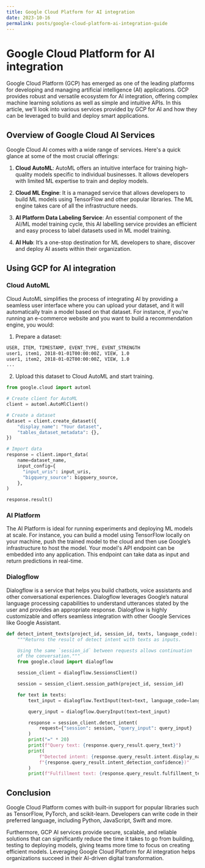 ```yaml
---
title: Google Cloud Platform for AI integration
date: 2023-10-16
permalink: posts/google-cloud-platform-ai-integration-guide
---
```


# Google Cloud Platform for AI integration

Google Cloud Platform (GCP) has emerged as one of the leading platforms for developing and managing artificial intelligence (AI) applications. GCP provides robust and versatile ecosystem for AI integration, offering complex machine learning solutions as well as simple and intuitive APIs. In this article, we'll look into various services provided by GCP for AI and how they can be leveraged to build and deploy smart applications.

## Overview of Google Cloud AI Services

Google Cloud AI comes with a wide range of services. Here's a quick glance at some of the most crucial offerings:

1. **Cloud AutoML**: AutoML offers an intuitive interface for training high-quality models specific to individual businesses. It allows developers with limited ML expertise to train and deploy models.

2. **Cloud ML Engine**: It is a managed service that allows developers to build ML models using TensorFlow and other popular libraries. The ML engine takes care of all the infrastructure needs.

3. **AI Platform Data Labeling Service**: An essential component of the AI/ML model training cycle, this AI labelling service provides an efficient and easy process to label datasets used in ML model training.

4. **AI Hub**: It’s a one-stop destination for ML developers to share, discover and deploy AI assets within their organization.

## Using GCP for AI integration

### Cloud AutoML

Cloud AutoML simplifies the process of integrating AI by providing a seamless user interface where you can upload your dataset, and it will automatically train a model based on that dataset. For instance, if you're running an e-commerce website and you want to build a recommendation engine, you would:

1. Prepare a dataset:

```bash
USER, ITEM, TIMESTAMP, EVENT_TYPE, EVENT_STRENGTH
user1, item1, 2018-01-01T00:00:00Z, VIEW, 1.0
user1, item2, 2018-01-02T00:00:00Z, VIEW, 1.0
...
```

2. Upload this dataset to Cloud AutoML and start training.

```python
from google.cloud import automl

# Create client for AutoML
client = automl.AutoMlClient()

# Create a dataset
dataset = client.create_dataset({
    "display_name": "Your dataset",
    "tables_dataset_metadata": {},
})

# Import data
response = client.import_data(
    name=dataset_name,
    input_config={
      "input_uris": input_uris,
      "bigquery_source": bigquery_source,
    },
)

response.result()
```

### AI Platform

The AI Platform is ideal for running experiments and deploying ML models at scale. For instance, you can build a model using TensorFlow locally on your machine, push the trained model to the cloud and then use Google’s infrastructure to host the model. Your model's API endpoint can be embedded into any application. This endpoint can take data as input and return predictions in real-time.

### Dialogflow

Dialogflow is a service that helps you build chatbots, voice assistants and other conversational experiences. Dialogflow leverages Google’s natural language processing capabilities to understand utterances stated by the user and provides an appropriate response. Dialogflow is highly customizable and offers seamless integration with other Google Services like Google Assistant.

```python
def detect_intent_texts(project_id, session_id, texts, language_code):
    """Returns the result of detect intent with texts as inputs.

    Using the same `session_id` between requests allows continuation
    of the conversation."""
    from google.cloud import dialogflow

    session_client = dialogflow.SessionsClient()

    session = session_client.session_path(project_id, session_id)

    for text in texts:
        text_input = dialogflow.TextInput(text=text, language_code=language_code)

        query_input = dialogflow.QueryInput(text=text_input)

        response = session_client.detect_intent(
            request={"session": session, "query_input": query_input}
        )
        print("=" * 20)
        print(f"Query text: {response.query_result.query_text}")
        print(
            f"Detected intent: {response.query_result.intent.display_name} ("
            f"{response.query_result.intent_detection_confidence})"
        )
        print(f"Fulfillment text: {response.query_result.fulfillment_text}\n")
```

## Conclusion

Google Cloud Platform comes with built-in support for popular libraries such as TensorFlow, PyTorch, and scikit-learn. Developers can write code in their preferred language, including Python, JavaScript, Swift and more.

Furthermore, GCP AI services provide secure, scalable, and reliable solutions that can significantly reduce the time it takes to go from building, testing to deploying models, giving teams more time to focus on creating efficient models. Leveraging Google Cloud Platform for AI integration helps organizations succeed in their AI-driven digital transformation.
